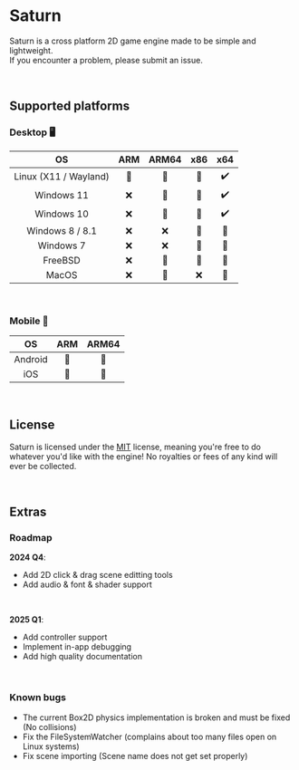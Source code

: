 # Saturn
Saturn is a cross platform 2D game engine made to be simple and lightweight. <br/>
If you encounter a problem, please submit an issue.

<br/>

## Supported platforms
### Desktop 🖥️
| OS | ARM | ARM64 | x86 | x64 |
| :---: | :---: | :---: | :---: | :---: |
| Linux (X11 / Wayland) | 🚧 | 🚧 | 🚧 | ✔️ |
| Windows 11 | :x: | 🚧 | 🚧 | ✔️ |
| Windows 10 | :x: | 🚧 | 🚧 | ✔️ |
| Windows 8 / 8.1 | :x: | :x: | 🚧 | 🚧 |
| Windows 7 | :x: | :x: | 🚧 | 🚧 |
| FreeBSD | :x: | 🚧 | 🚧 | 🚧 |
| MacOS | :x: | 🚧 | :x: | 🚧 |

<br/>

### Mobile 📱
| OS | ARM | ARM64 |
| :---: | :---: | :---: |
| Android | 🚧 | 🚧 |
| iOS | 🚧 | 🚧 |

<br/>

## License
Saturn is licensed under the [MIT](https://opensource.org/license/mit) license, meaning you're free to do whatever you'd like with the engine! 
No royalties or fees of any kind will ever be collected.

<br/>

## Extras
### Roadmap
<b>2024 Q4</b>:
* Add 2D click & drag scene editting tools
* Add audio & font & shader support

<br/>

<b>2025 Q1</b>:
* Add controller support
* Implement in-app debugging
* Add high quality documentation

<br/>

### Known bugs
* The current Box2D physics implementation is broken and must be fixed (No collisions)
* Fix the FileSystemWatcher (complains about too many files open on Linux systems)
* Fix scene importing (Scene name does not get set properly)
